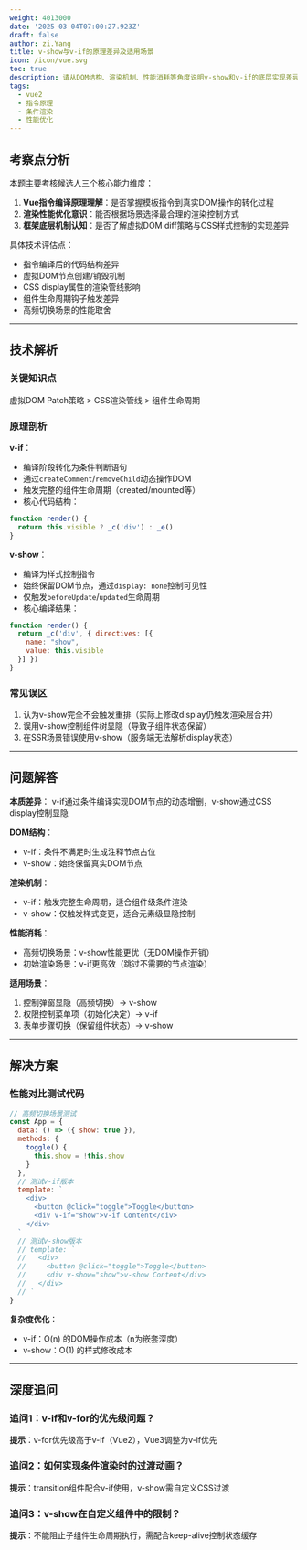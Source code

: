 ```yaml
---
weight: 4013000
date: '2025-03-04T07:00:27.923Z'
draft: false
author: zi.Yang
title: v-show与v-if的原理差异及适用场景
icon: /icon/vue.svg
toc: true
description: 请从DOM结构、渲染机制、性能消耗等角度说明v-show和v-if的底层实现差异，并举例说明在哪些具体场景下应优先选择其中一个指令。
tags:
  - vue2
  - 指令原理
  - 条件渲染
  - 性能优化
---
```


## 考察点分析

本题主要考核候选人三个核心能力维度：

1. **Vue指令编译原理理解**：是否掌握模板指令到真实DOM操作的转化过程
2. **渲染性能优化意识**：能否根据场景选择最合理的渲染控制方式
3. **框架底层机制认知**：是否了解虚拟DOM diff策略与CSS样式控制的实现差异

具体技术评估点：

- 指令编译后的代码结构差异
- 虚拟DOM节点创建/销毁机制
- CSS display属性的渲染管线影响
- 组件生命周期钩子触发差异
- 高频切换场景的性能取舍

---

## 技术解析

### 关键知识点

虚拟DOM Patch策略 > CSS渲染管线 > 组件生命周期

### 原理剖析

**v-if**：

- 编译阶段转化为条件判断语句
- 通过`createComment`/`removeChild`动态操作DOM
- 触发完整的组件生命周期（created/mounted等）
- 核心代码结构：

```javascript
function render() {
  return this.visible ? _c('div') : _e()
}
```

**v-show**：

- 编译为样式控制指令
- 始终保留DOM节点，通过`display: none`控制可见性
- 仅触发`beforeUpdate`/`updated`生命周期
- 核心编译结果：

```javascript
function render() {
  return _c('div', { directives: [{ 
    name: "show", 
    value: this.visible 
  }] })
}
```

### 常见误区

1. 认为v-show完全不会触发重排（实际上修改display仍触发渲染层合并）
2. 误用v-show控制组件树显隐（导致子组件状态保留）
3. 在SSR场景错误使用v-show（服务端无法解析display状态）

---

## 问题解答

**本质差异**：
v-if通过条件编译实现DOM节点的动态增删，v-show通过CSS display控制显隐

**DOM结构**：

- v-if：条件不满足时生成注释节点占位
- v-show：始终保留真实DOM节点

**渲染机制**：

- v-if：触发完整生命周期，适合组件级条件渲染
- v-show：仅触发样式变更，适合元素级显隐控制

**性能消耗**：

- 高频切换场景：v-show性能更优（无DOM操作开销）
- 初始渲染场景：v-if更高效（跳过不需要的节点渲染）

**适用场景**：

1. 控制弹窗显隐（高频切换）→ v-show
2. 权限控制菜单项（初始化决定）→ v-if
3. 表单步骤切换（保留组件状态）→ v-show

---

## 解决方案

### 性能对比测试代码

```javascript
// 高频切换场景测试
const App = {
  data: () => ({ show: true }),
  methods: {
    toggle() {
      this.show = !this.show
    }
  },
  // 测试v-if版本
  template: `
    <div>
      <button @click="toggle">Toggle</button>
      <div v-if="show">v-if Content</div>
    </div>
  `
  // 测试v-show版本
  // template: `
  //   <div>
  //     <button @click="toggle">Toggle</button>
  //     <div v-show="show">v-show Content</div>
  //   </div>
  // `
}
```

**复杂度优化**：

- v-if：O(n) 的DOM操作成本（n为嵌套深度）
- v-show：O(1) 的样式修改成本

---

## 深度追问

### 追问1：v-if和v-for的优先级问题？

**提示**：v-for优先级高于v-if（Vue2），Vue3调整为v-if优先

### 追问2：如何实现条件渲染时的过渡动画？

**提示**：transition组件配合v-if使用，v-show需自定义CSS过渡

### 追问3：v-show在自定义组件中的限制？

**提示**：不能阻止子组件生命周期执行，需配合keep-alive控制状态缓存
